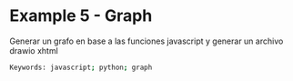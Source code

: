 # Example 5 - Graph

Generar un grafo en base a las funciones javascript y generar un archivo drawio xhtml

```bash
Keywords: javascript; python; graph
```

